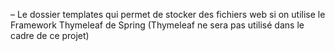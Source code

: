 – Le dossier templates qui permet de stocker des fichiers web si 
on utilise le Framework Thymeleaf de Spring (Thymeleaf ne sera pas utilisé dans le cadre de ce projet)